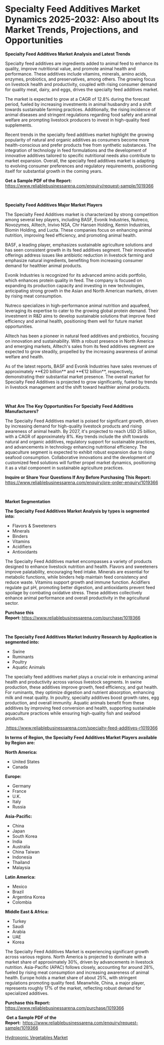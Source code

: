 <p><h1>Specialty Feed Additives Market Dynamics 2025-2032: Also about Its Market Trends, Projections, and Opportunities</h1></p><p><strong>Specialty Feed Additives Market Analysis and Latest Trends</strong></p>
<p><p>Specialty feed additives are ingredients added to animal feed to enhance its quality, improve nutritional value, and promote animal health and performance. These additives include vitamins, minerals, amino acids, enzymes, probiotics, and preservatives, among others. The growing focus on livestock health and productivity, coupled with rising consumer demand for quality meat, dairy, and eggs, drives the specialty feed additives market.</p><p>The market is expected to grow at a CAGR of 12.8% during the forecast period, fueled by increasing investments in animal husbandry and a shift towards sustainable farming practices. Additionally, the rising incidence of animal diseases and stringent regulations regarding food safety and animal welfare are prompting livestock producers to invest in high-quality feed supplements.</p><p>Recent trends in the specialty feed additives market highlight the growing popularity of natural and organic additives as consumers become more health-conscious and prefer products free from synthetic substances. The integration of technology in feed formulations and the development of innovative additives tailored to specific nutritional needs also contribute to market expansion. Overall, the specialty feed additives market is adapting to evolving consumer preferences and regulatory requirements, positioning itself for substantial growth in the coming years.</p></p>
<p><strong>Get a Sample PDF of the Report:&nbsp;</strong> <a href="https://www.reliablebusinessarena.com/enquiry/request-sample/1019366?utm_campaign=3042&utm_medium=2&utm_source=Github&utm_content=ia&utm_term=30032025&utm_id=specialty-feed-additives">https://www.reliablebusinessarena.com/enquiry/request-sample/1019366</a></p>
<p>&nbsp;</p>
<p><strong>Specialty Feed Additives Major Market Players</strong></p>
<p><p>The Specialty Feed Additives market is characterized by strong competition among several key players, including BASF, Evonik Industries, Nutreco, Novozymes, Alltech, Invivo NSA, Chr Hansen Holding, Kemin Industries, Biomin Holding, and Lucta. These companies focus on enhancing animal nutrition, improving feed efficiency, and promoting animal health.</p><p>BASF, a leading player, emphasizes sustainable agriculture solutions and has seen consistent growth in its feed additives segment. Their innovative offerings address issues like antibiotic reduction in livestock farming and emphasize natural ingredients, benefiting from increasing consumer demand for healthier animal products.</p><p>Evonik Industries is recognized for its advanced amino acids portfolio, which enhances protein quality in feed. The company is focused on expanding its production capacity and investing in new technologies, anticipating strong growth in the Asian and North American markets, driven by rising meat consumption.</p><p>Nutreco specializes in high-performance animal nutrition and aquafeed, leveraging its expertise to cater to the growing global protein demand. Their investment in R&D aims to develop sustainable solutions that improve feed efficiency and animal health, positioning them well for future market opportunities.</p><p>Alltech has been a pioneer in natural feed additives and prebiotics, focusing on innovation and sustainability. With a robust presence in North America and emerging markets, Alltech's sales from its feed additives segment are expected to grow steadily, propelled by the increasing awareness of animal welfare and health.</p><p>As of the latest reports, BASF and Evonik Industries have sales revenues of approximately **€20 billion** and **€12 billion**, respectively, demonstrating their substantial market presence. The overall market for Specialty Feed Additives is projected to grow significantly, fueled by trends in livestock management and the shift toward healthier animal products.</p></p>
<p>&nbsp;</p>
<p><strong>What Are The Key Opportunities For Specialty Feed Additives Manufacturers?</strong></p>
<p><p>The Specialty Feed Additives market is poised for significant growth, driven by increasing demand for high-quality livestock products and rising awareness of animal health. By 2027, it's projected to reach USD 25 billion, with a CAGR of approximately 8%. Key trends include the shift towards natural and organic additives, regulatory support for sustainable practices, and advancements in technology enhancing nutritional efficiency. The aquaculture segment is expected to exhibit robust expansion due to rising seafood consumption. Collaborative innovations and the development of customized feed solutions will further propel market dynamics, positioning it as a vital component in sustainable agriculture practices.</p></p>
<p><strong>Inquire or Share Your Questions If Any Before Purchasing This Report:</strong> <a href="https://www.reliablebusinessarena.com/enquiry/pre-order-enquiry/1019366?utm_campaign=3042&utm_medium=2&utm_source=Github&utm_content=ia&utm_term=30032025&utm_id=specialty-feed-additives">https://www.reliablebusinessarena.com/enquiry/pre-order-enquiry/1019366</a></p>
<p>&nbsp;</p>
<p><strong>Market Segmentation</strong></p>
<p><strong>The Specialty Feed Additives Market Analysis by types is segmented into:</strong></p>
<p><ul><li>Flavors & Sweeteners</li><li>Minerals</li><li>Binders</li><li>Vitamins</li><li>Acidifiers</li><li>Antioxidants</li></ul></p>
<p><p>The Specialty Feed Additives market encompasses a variety of products designed to enhance livestock nutrition and health. Flavors and sweeteners improve palatability, encouraging feed intake. Minerals are essential for metabolic functions, while binders help maintain feed consistency and reduce waste. Vitamins support growth and immune function. Acidifiers regulate gut pH, promoting better digestion, and antioxidants prevent feed spoilage by combating oxidative stress. These additives collectively enhance animal performance and overall productivity in the agricultural sector.</p></p>
<p><strong>Purchase this Report:&nbsp;</strong><a href="https://www.reliablebusinessarena.com/purchase/1019366?utm_campaign=3042&utm_medium=2&utm_source=Github&utm_content=ia&utm_term=30032025&utm_id=specialty-feed-additives">https://www.reliablebusinessarena.com/purchase/1019366</a></p>
<p>&nbsp;</p>
<p><strong>The Specialty Feed Additives Market Industry Research by Application is segmented into:</strong></p>
<p><ul><li>Swine</li><li>Ruminants</li><li>Poultry</li><li>Aquatic Animals</li></ul></p>
<p><p>The specialty feed additives market plays a crucial role in enhancing animal health and productivity across various livestock segments. In swine production, these additives improve growth, feed efficiency, and gut health. For ruminants, they optimize digestion and nutrient absorption, enhancing milk and meat quality. In poultry, specialty additives boost growth rates, egg production, and overall immunity. Aquatic animals benefit from these additives by improving feed conversion and health, supporting sustainable aquaculture practices while ensuring high-quality fish and seafood products.</p></p>
<p><a href="https://www.reliablebusinessarena.com/specialty-feed-additives-r1019366?utm_campaign=3042&utm_medium=2&utm_source=Github&utm_content=ia&utm_term=30032025&utm_id=specialty-feed-additives">&nbsp;https://www.reliablebusinessarena.com/specialty-feed-additives-r1019366</a></p>
<p><strong>In terms of Region, the Specialty Feed Additives Market Players available by Region are:</strong></p>
<p>
    <p> <strong> North America: </strong>
        <ul>
            <li>United States</li>
            <li>Canada</li>
        </ul>
        </p> 
    <p> <strong> Europe: </strong>
        <ul>
            <li>Germany</li>
            <li>France</li>
            <li>U.K.</li>
            <li>Italy</li>
            <li>Russia</li>
        </ul>
        </p> 
    <p> <strong> Asia-Pacific: </strong>
        <ul>
            <li>China</li>
            <li>Japan</li>
            <li>South Korea</li>
            <li>India</li>
            <li>Australia</li>
            <li>China Taiwan</li>
            <li>Indonesia</li>
            <li>Thailand</li>
            <li>Malaysia</li>
        </ul>
        </p> 
    <p> <strong> Latin America: </strong>
        <ul>
            <li>Mexico</li>
            <li>Brazil</li>
            <li>Argentina Korea</li>
            <li>Colombia</li>
        </ul>
        </p> 
    <p> <strong> Middle East & Africa: </strong>
        <ul>
            <li>Turkey</li>
            <li>Saudi</li>
            <li>Arabia</li>
            <li>UAE</li>
            <li>Korea</li>
        </ul>
    </p>
    </p>
<p><p>The Specialty Feed Additives Market is experiencing significant growth across various regions. North America is projected to dominate with a market share of approximately 30%, driven by advancements in livestock nutrition. Asia-Pacific (APAC) follows closely, accounting for around 28%, fueled by rising meat consumption and increasing awareness of animal health. Europe holds a market share of about 25%, with stringent regulations promoting quality feed. Meanwhile, China, a major player, represents roughly 17% of the market, reflecting robust demand for specialized additives.</p></p>
<p><strong>Purchase this Report: </strong><a href="https://www.reliablebusinessarena.com/purchase/1019366?utm_campaign=3042&utm_medium=2&utm_source=Github&utm_content=ia&utm_term=30032025&utm_id=specialty-feed-additives">https://www.reliablebusinessarena.com/purchase/1019366</a></p>
<p>&nbsp;<strong>Get a Sample PDF of the Report:&nbsp;&nbsp;</strong><a href="https://www.reliablebusinessarena.com/enquiry/request-sample/1019366?utm_campaign=3042&utm_medium=2&utm_source=Github&utm_content=ia&utm_term=30032025&utm_id=specialty-feed-additives">https://www.reliablebusinessarena.com/enquiry/request-sample/1019366</a></p>
<p><strong></strong></p>
<p><p><a href="https://github.com/akermigarib/Market-Research-Report-List-1/blob/main/hydroponic-vegetables-market.md?utm_campaign=3042&utm_medium=2&utm_source=Github&utm_content=ia&utm_term=30032025&utm_id=specialty-feed-additives">Hydroponic Vegetables Market</a></p></p>